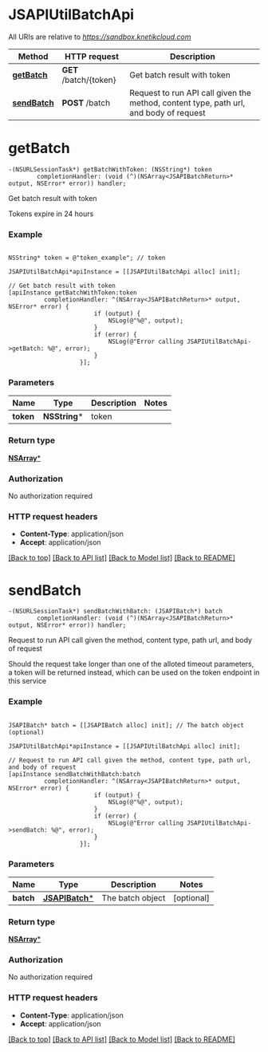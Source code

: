 # JSAPIUtilBatchApi

All URIs are relative to *https://sandbox.knetikcloud.com*

Method | HTTP request | Description
------------- | ------------- | -------------
[**getBatch**](JSAPIUtilBatchApi.md#getbatch) | **GET** /batch/{token} | Get batch result with token
[**sendBatch**](JSAPIUtilBatchApi.md#sendbatch) | **POST** /batch | Request to run API call given the method, content type, path url, and body of request


# **getBatch**
```objc
-(NSURLSessionTask*) getBatchWithToken: (NSString*) token
        completionHandler: (void (^)(NSArray<JSAPIBatchReturn>* output, NSError* error)) handler;
```

Get batch result with token

Tokens expire in 24 hours

### Example 
```objc

NSString* token = @"token_example"; // token

JSAPIUtilBatchApi*apiInstance = [[JSAPIUtilBatchApi alloc] init];

// Get batch result with token
[apiInstance getBatchWithToken:token
          completionHandler: ^(NSArray<JSAPIBatchReturn>* output, NSError* error) {
                        if (output) {
                            NSLog(@"%@", output);
                        }
                        if (error) {
                            NSLog(@"Error calling JSAPIUtilBatchApi->getBatch: %@", error);
                        }
                    }];
```

### Parameters

Name | Type | Description  | Notes
------------- | ------------- | ------------- | -------------
 **token** | **NSString***| token | 

### Return type

[**NSArray<JSAPIBatchReturn>***](JSAPIBatchReturn.md)

### Authorization

No authorization required

### HTTP request headers

 - **Content-Type**: application/json
 - **Accept**: application/json

[[Back to top]](#) [[Back to API list]](../README.md#documentation-for-api-endpoints) [[Back to Model list]](../README.md#documentation-for-models) [[Back to README]](../README.md)

# **sendBatch**
```objc
-(NSURLSessionTask*) sendBatchWithBatch: (JSAPIBatch*) batch
        completionHandler: (void (^)(NSArray<JSAPIBatchReturn>* output, NSError* error)) handler;
```

Request to run API call given the method, content type, path url, and body of request

Should the request take longer than one of the alloted timeout parameters, a token will be returned instead, which can be used on the token endpoint in this service

### Example 
```objc

JSAPIBatch* batch = [[JSAPIBatch alloc] init]; // The batch object (optional)

JSAPIUtilBatchApi*apiInstance = [[JSAPIUtilBatchApi alloc] init];

// Request to run API call given the method, content type, path url, and body of request
[apiInstance sendBatchWithBatch:batch
          completionHandler: ^(NSArray<JSAPIBatchReturn>* output, NSError* error) {
                        if (output) {
                            NSLog(@"%@", output);
                        }
                        if (error) {
                            NSLog(@"Error calling JSAPIUtilBatchApi->sendBatch: %@", error);
                        }
                    }];
```

### Parameters

Name | Type | Description  | Notes
------------- | ------------- | ------------- | -------------
 **batch** | [**JSAPIBatch***](JSAPIBatch*.md)| The batch object | [optional] 

### Return type

[**NSArray<JSAPIBatchReturn>***](JSAPIBatchReturn.md)

### Authorization

No authorization required

### HTTP request headers

 - **Content-Type**: application/json
 - **Accept**: application/json

[[Back to top]](#) [[Back to API list]](../README.md#documentation-for-api-endpoints) [[Back to Model list]](../README.md#documentation-for-models) [[Back to README]](../README.md)

